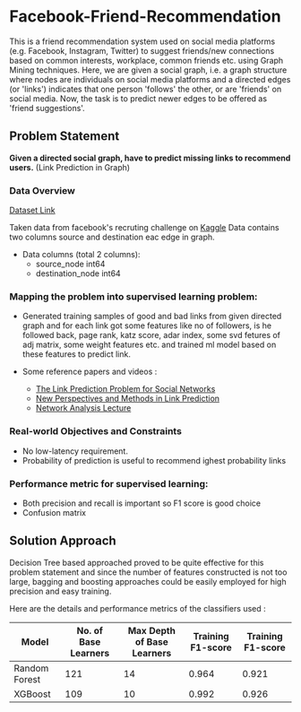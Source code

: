 # Facebook-Friend-Recommendation
This is a friend recommendation system used on social media platforms (e.g. Facebook, Instagram, Twitter) to suggest friends/new connections based on common interests, workplace, common friends etc. using Graph Mining techniques. Here, we are given a social graph, i.e. a graph structure where nodes are individuals on social media platforms and a directed edges (or 'links') indicates that one person 'follows' the other, or are 'friends' on social media. Now, the task is to predict newer edges to be offered as 'friend suggestions'. 


## Problem Statement
**Given a directed social graph, have to predict missing links to recommend users.** (Link Prediction in Graph)

### Data Overview
[Dataset Link](https://www.kaggle.com/c/FacebookRecruiting/data)

Taken data from facebook's recruting challenge on [Kaggle](https://www.kaggle.com/c/FacebookRecruiting)
Data contains two columns source and destination eac edge in graph.
* Data columns (total 2 columns):  
    - source_node         int64  
    - destination_node    int64  

### Mapping the problem into supervised learning problem:
* Generated training samples of good and bad links from given directed graph and for each link got some features like no of followers, is he followed back, page rank, katz score, adar index, some svd fetures of adj matrix, some weight features etc. and trained ml model based on these features to predict link. 

* Some reference papers and videos :  
    - [The Link Prediction Problem for Social Networks](https://www.cs.cornell.edu/home/kleinber/link-pred.pdf)
    - [New Perspectives and Methods in Link Prediction](https://www3.nd.edu/~dial/publications/lichtenwalter2010new.pdf)
    - [Network Analysis Lecture](https://www.youtube.com/watch?v=2M77Hgy17cg)


### Real-world Objectives and Constraints
* No low-latency requirement.
* Probability of prediction is useful to recommend ighest probability links

### Performance metric for supervised learning:  
* Both precision and recall is important so F1 score is good choice
* Confusion matrix

## Solution Approach

Decision Tree based approached proved to be quite effective for this problem statement and since the number of features constructed is not too large, bagging and boosting approaches could be easily employed for high precision and easy training. 

Here are the details and performance metrics of the classifiers used : 

| **Model** | **No. of Base Learners** | **Max Depth of Base Learners** | **Training F1-score** | **Training F1-score** |
| --------- | ------------------------ | ------------------------------ | --------------------- | --------------------- |
| Random Forest | 121                  | 14                             | 0.964                 | 0.921                |
|    XGBoost    | 109                  | 10                             | 0.992                 | 0.926                 |
